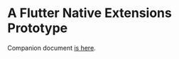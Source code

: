 A Flutter Native Extensions Prototype
=====================================

Companion document [is here](https://docs.google.com/document/d/1ZzTCkoJr22psJ48ep7Vac-78HvODeqP4N5kUO4MoPt8).
